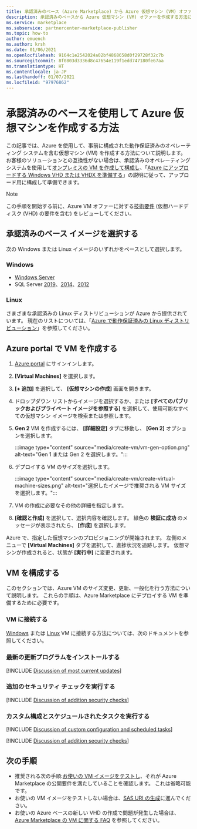 ```yaml
---
title: 承認済みのベース (Azure Marketplace) から Azure 仮想マシン (VM) オファーを作成する
description: 承認済みのベースから Azure 仮想マシン (VM) オファーを作成する方法について説明します。
ms.service: marketplace
ms.subservice: partnercenter-marketplace-publisher
ms.topic: how-to
author: emuench
ms.author: krsh
ms.date: 01/06/2021
ms.openlocfilehash: 9164c1e2542024a02bf4868658d0f29728f32c7b
ms.sourcegitcommit: 8f0803d3336d8c47654e119f1edd747180fe67aa
ms.translationtype: HT
ms.contentlocale: ja-JP
ms.lasthandoff: 01/07/2021
ms.locfileid: "97976862"
---
```

# <a name="how-to-create-a-virtual-machine-using-an-approved-base"></a>承認済みのベースを使用して Azure 仮想マシンを作成する方法

この記事では、Azure を使用して、事前に構成された動作保証済みのオペレーティング システムを含む仮想マシン (VM) を作成する方法について説明します。 お客様のソリューションとの互換性がない場合は、承認済みのオペレーティング システムを使用して[オンプレミスの VM を作成して構成し](azure-vm-create-using-own-image.md)、「[Azure にアップロードする Windows VHD または VHDX を準備する](../virtual-machines/windows/prepare-for-upload-vhd-image.md)」の説明に従って、アップロード用に構成して準備できます。

> [!NOTE]
> この手順を開始する前に、Azure VM オファーに対する[技術要件](marketplace-virtual-machines.md#technical-requirements) (仮想ハードディスク (VHD) の要件を含む) をレビューしてください。

## <a name="select-an-approved-base-image"></a>承認済みのベース イメージを選択する

次の Windows または Linux イメージのいずれかをベースとして選択します。

### <a name="windows"></a>Windows

- [Windows Server](https://azuremarketplace.microsoft.com/en-us/marketplace/apps/microsoftwindowsserver.windowsserver?tab=Overview)
- SQL Server [2019](https://azuremarketplace.microsoft.com/marketplace/apps/microsoftsqlserver.sql2019-ws2019?tab=Overview)、[2014](https://azuremarketplace.microsoft.com/marketplace/apps/microsoftsqlserver.sql2014sp3-ws2012r2?tab=Overview)、[2012](https://azuremarketplace.microsoft.com/marketplace/apps/microsoftsqlserver.sql2012sp4-ws2012r2?tab=Overview)

### <a name="linux"></a>Linux

さまざまな承認済みの Linux ディストリビューションが Azure から提供されています。 現在のリストについては、「[Azure で動作保証済みの Linux ディストリビューション](../virtual-machines/linux/endorsed-distros.md)」を参照してください。

## <a name="create-vm-on-the-azure-portal"></a>Azure portal で VM を作成する

1. [Azure portal](https://ms.portal.azure.com/) にサインインします。
2. **[Virtual Machines]** を選択します。
3. **[+ 追加]** を選択して、 **[仮想マシンの作成]** 画面を開きます。
4. ドロップダウン リストからイメージを選択するか、または **[すべてのパブリックおよびプライベート イメージを参照する]** を選択して、使用可能なすべての仮想マシン イメージを検索または参照します。
5. **Gen 2** VM を作成するには、 **[詳細設定]** タブに移動し、 **[Gen 2]** オプションを選択します。

    :::image type="content" source="media/create-vm/vm-gen-option.png" alt-text="Gen 1 または Gen 2 を選択します。":::

6. デプロイする VM のサイズを選択します。

    :::image type="content" source="media/create-vm/create-virtual-machine-sizes.png" alt-text="選択したイメージで推奨される VM サイズを選択します。":::

7. VM の作成に必要なその他の詳細を指定します。
8. **[確認と作成]** を選択して、選択内容を確認します。 緑色の **検証に成功** のメッセージが表示されたら、 **[作成]** を選択します。

Azure で、指定した仮想マシンのプロビジョニングが開始されます。 左側のメニューで **[Virtual Machines]** タブを選択して、進捗状況を追跡します。 仮想マシンが作成されると、状態が **[実行中]** に変更されます。

## <a name="configure-the-vm"></a>VM を構成する

このセクションでは、Azure VM のサイズ変更、更新、一般化を行う方法について説明します。 これらの手順は、Azure Marketplace にデプロイする VM を準備するために必要です。

### <a name="connect-to-your-vm"></a>VM に接続する

[Windows](../virtual-machines/windows/connect-logon.md) または [Linux](../virtual-machines/linux/ssh-from-windows.md#connect-to-your-vm) VM に接続する方法については、次のドキュメントを参照してください。

### <a name="install-the-most-current-updates"></a>最新の更新プログラムをインストールする

[!INCLUDE [Discussion of most current updates](includes/most-current-updates.md)]

### <a name="perform-additional-security-checks"></a>追加のセキュリティ チェックを実行する

[!INCLUDE [Discussion of addition security checks](includes/additional-security-checks.md)]

### <a name="perform-custom-configuration-and-scheduled-tasks"></a>カスタム構成とスケジュールされたタスクを実行する

[!INCLUDE [Discussion of custom configuration and scheduled tasks](includes/custom-config.md)]

[!INCLUDE [Discussion of addition security checks](includes/size-connect-generalize.md)]

## <a name="next-steps"></a>次の手順

- 推奨される次の手順:[お使いの VM イメージをテストし](azure-vm-image-test.md)、それが Azure Marketplace の公開要件を満たしていることを確認します。 これは省略可能です。
- お使いの VM イメージをテストしない場合は、[SAS URI の生成](azure-vm-get-sas-uri.md)に進んでください。
- お使いの Azure ベースの新しい VHD の作成で問題が発生した場合は、[Azure Marketplace の VM に関する FAQ](azure-vm-create-faq.md) を参照してください。